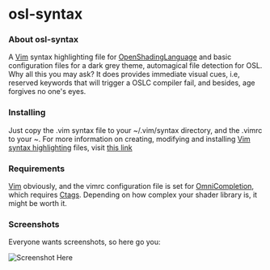 # osl-syntax

### About osl-syntax

A [Vim][1] syntax highlighting file for [OpenShadingLanguage][2] and basic configuration files for a dark grey theme, automagical file detection for OSL.
Why all this you may ask? It does provides immediate visual cues, i.e, reserved keywords that will trigger a OSLC compiler fail, and besides, age forgives no one's eyes.

### Installing

Just copy the .vim syntax file to your ~/.vim/syntax directory, and the .vimrc to your ~.
For more information on creating, modifying and installing [Vim][1] [syntax highlighting][3] files, visit [this link][4]


### Requirements

[Vim][1] obviously, and the vimrc configuration file is set for [OmniCompletion][5], which requires [Ctags][6]. Depending on how complex your shader library is, it might be worth it.

### Screenshots

Everyone wants screenshots, so here go you:

![Screenshot Here](/img/cap1.jpg?raw=true "Basic screenshot")

  [1]: http://www.vim.org/
  [2]: https://github.com/imageworks/OpenShadingLanguage
  [3]: http://vimdoc.sourceforge.net/htmldoc/syntax.html
  [4]: http://vim.wikia.com/wiki/Creating_your_own_syntax_files
  [5]: http://www.vim.org/scripts/script.php?script_id=1520
  [6]: http://ctags.sourceforge.net/
  
